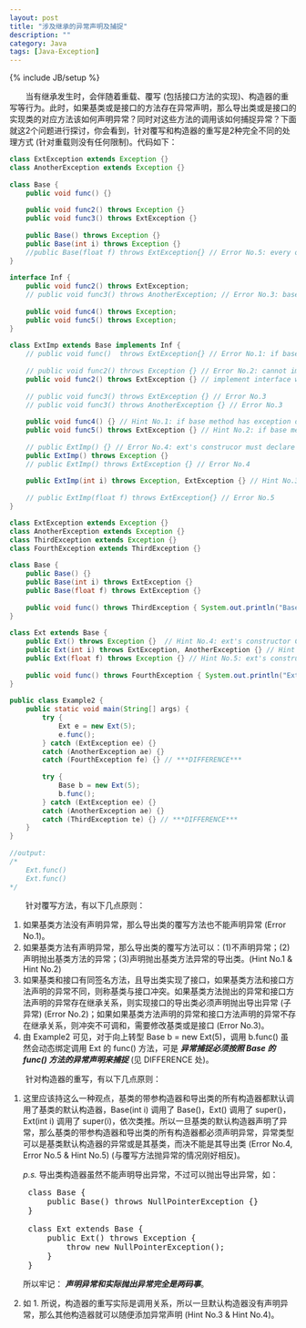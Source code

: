 ```yaml
---
layout: post
title: "涉及继承的异常声明及捕捉"
description: ""
category: Java
tags: [Java-Exception]
---
```

{% include JB/setup %}

　　当有继承发生时，会伴随着重载、覆写 (包括接口方法的实现)、构造器的重写等行为。此时，如果基类或是接口的方法存在异常声明，那么导出类或是接口的实现类的对应方法该如何声明异常？同时对这些方法的调用该如何捕捉异常？下面就这2个问题进行探讨，你会看到，针对覆写和构造器的重写是2种完全不同的处理方式 (针对重载则没有任何限制)。代码如下：

```java
class ExtException extends Exception {}  
class AnotherException extends Exception {}  
  
class Base {  
    public void func() {}  
      
    public void func2() throws Exception {}  
    public void func3() throws ExtException {}  
      
    public Base() throws Exception {}  
    public Base(int i) throws Exception {}  
    //public Base(float f) throws ExtException{} // Error No.5: every other constructor will call the default constructor; same as Error No.4  
}  
  
interface Inf {  
    public void func2() throws ExtException;  
    // public void func3() throws AnotherException; // Error No.3: base and interface conflict
      
    public void func4() throws Exception;  
    public void func5() throws Exception;  
}  
  
class ExtImp extends Base implements Inf {  
    // public void func()  throws ExtException{} // Error No.1: if base method has no exception declaration, overriding CANNOT add one  
      
    // public void func2() throws Exception {} // Error No.2: cannot implement interface; base and interface conflict 
    public void func2() throws ExtException {} // implement interface with Hint No.2  
      
    // public void func3() throws ExtException {} // Error No.3  
    // public void func3() throws AnotherException {} // Error No.3  
      
    public void func4() {} // Hint No.1: if base method has exception declaration, overriding CAN ommit  
    public void func5() throws ExtException {} // Hint No.2: if base method has exception declaration, overriding CAN declare ext exception  
      
    // public ExtImp() {} // Error No.4: ext's construcor must declare the exact exception the base constructor declares  
    public ExtImp() throws Exception {}   
    // public ExtImp() throws ExtException {} // Error No.4  
      
    public ExtImp(int i) throws Exception, ExtException {} // Hint No.3: once ext decalres throwing the base's exception, it CAN declare other exception (不一定非要是父类声明异常的子类)
      
    // public ExtImp(float f) throws ExtException{} // Error No.5  
}  
```

```java
class ExtException extends Exception {}  
class AnotherException extends Exception {}  
class ThirdException extends Exception {}  
class FourthException extends ThirdException {}  
  
class Base {  
    public Base() {}  
    public Base(int i) throws ExtException {}  
    public Base(float f) throws ExtException {}  
      
    public void func() throws ThirdException { System.out.println("Base.func()"); }  
}  
  
class Ext extends Base {  
    public Ext() throws Exception {}  // Hint No.4: ext's constructor CAN add exception declaration  
    public Ext(int i) throws ExtException, AnotherException {} // Hint No.4  
    public Ext(float f) throws Exception {} // Hint No.5: ext's constructor can declare base exception  
      
    public void func() throws FourthException { System.out.println("Ext.func()"); }  
}  
  
public class Example2 {  
    public static void main(String[] args) {  
        try {  
            Ext e = new Ext(5);  
            e.func();  
        } catch (ExtException ee) {}  
        catch (AnotherException ae) {}  
        catch (FourthException fe) {} // ***DIFFERENCE***  
      
        try {  
            Base b = new Ext(5);  
            b.func();  
        } catch (ExtException ee) {}  
        catch (AnotherException ae) {}  
        catch (ThirdException te) {} // ***DIFFERENCE***  
    }  
}  
  
//output:  
/* 
    Ext.func() 
    Ext.func() 
*/  
```

　　针对覆写方法，有以下几点原则：

1. 如果基类方法没有声明异常，那么导出类的覆写方法也不能声明异常 (Error No.1)。
2. 如果基类方法有声明异常，那么导出类的覆写方法可以：(1)不声明异常；(2)声明抛出基类方法的异常；(3)声明抛出基类方法异常的导出类。(Hint No.1 & Hint No.2)
3. 如果基类和接口有同签名方法，且导出类实现了接口，如果基类方法和接口方法声明的异常不同，则称基类与接口冲突。如果基类方法抛出的异常和接口方法声明的异常存在继承关系，则实现接口的导出类必须声明抛出导出异常 (子异常) (Error No.2)；如果如果基类方法声明的异常和接口方法声明的异常不存在继承关系，则冲突不可调和，需要修改基类或是接口 (Error No.3)。
4. 由 Example2 可见，对于向上转型 Base b = new Ext(5)，调用 b.func() 虽然会动态绑定调用 Ext 的 func() 方法，可是 _**异常捕捉必须按照 Base 的 func() 方法的异常声明来捕捉**_ (见 DIFFERENCE 处)。  

　　针对构造器的重写，有以下几点原则：

1. 这里应该持这么一种观点，基类的带参构造器和导出类的所有构造器都默认调用了基类的默认构造器，Base(int i) 调用了 Base()，Ext() 调用了 super()，Ext(int i) 调用了 super(i)，依次类推。所以一旦基类的默认构造器声明了异常，那么基类的带参构造器和导出类的所有构造器都必须声明异常，异常类型可以是基类默认构造器的异常或是其基类，而决不能是其导出类 (Error No.4, Error No.5 & Hint No.5) (与覆写方法抛异常的情况刚好相反)。
	
	_p.s._ 导出类构造器虽然不能声明导出异常，不过可以抛出导出异常，如：
	
	<pre class="prettyprint linenums">
	class Base {  
		public Base() throws NullPointerException {}
	}
	
	class Ext extends Base { 
		public Ext() throws Exception { 
			throw new NullPointerException(); 
		}
	} </pre>

	所以牢记： _**声明异常和实际抛出异常完全是两码事**_。
	
1. 如 1. 所说，构造器的重写实际是调用关系，所以一旦默认构造器没有声明异常，那么其他构造器就可以随便添加异常声明 (Hint No.3 & Hint No.4)。